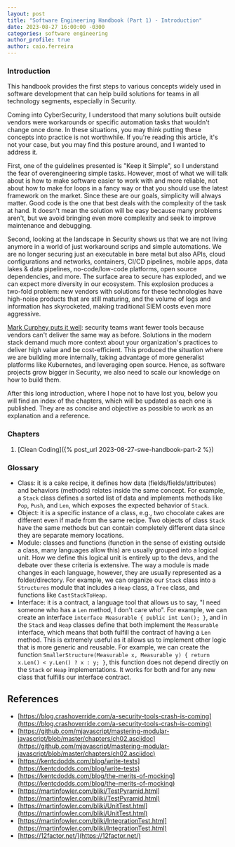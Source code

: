 ```yaml
---
layout: post
title: "Software Engineering Handbook (Part 1) - Introduction"
date: 2023-08-27 16:00:00 -0300
categories: software engineering
author_profile: true
author: caio.ferreira
---
```


### Introduction

This handbook provides the first steps to various concepts widely used in software development that can help build solutions for teams in all technology segments, especially in Security.

Coming into CyberSecurity, I understood that many solutions built outside vendors were workarounds or specific automation tasks that wouldn't change once done. In these situations, you may think putting these concepts into practice is not worthwhile. If you're reading this article, it's not your case, but you may find this posture around, and I wanted to address it.

First, one of the guidelines presented is "Keep it Simple", so I understand the fear of overengineering simple tasks. However, most of what we will talk about is how to make software easier to work with and more reliable, not about how to make for loops in a fancy way or that you should use the latest framework on the market. Since these are our goals, simplicity will always matter. Good code is the one that best deals with the complexity of the task at hand. It doesn't mean the solution will be easy because many problems aren't, but we avoid bringing even more complexity and seek to improve maintenance and debugging.

Second, looking at the landscape in Security shows us that we are not living anymore in a world of just workaround scrips and simple automations. We are no longer securing just an executable in bare metal but also APIs, cloud configurations and networks, containers, CI/CD pipelines, mobile apps, data lakes & data pipelines, no-code/low-code platforms, open source dependencies, and more. The surface area to secure has exploded, and we can expect more diversity in our ecosystem. This explosion produces a two-fold problem: new vendors with solutions for these technologies have high-noise products that are still maturing, and the volume of logs and information has skyrocketed, making traditional SIEM costs even more aggressive.

[Mark Curphey puts it well](https://blog.crashoverride.com/a-security-tools-crash-is-coming): security teams want fewer tools because vendors can't deliver the same way as before. Solutions in the modern stack demand much more context about your organization's practices to deliver high value and be cost-efficient. This produced the situation where we are building more internally, taking advantage of more generalist platforms like Kubernetes, and leveraging open source. Hence, as software projects grow bigger in Security, we also need to scale our knowledge on how to build them.

After this long introduction, where I hope not to have lost you, below you will find an index of the chapters, which will be updated as each one is published. They are as concise and objective as possible to work as an explanation and a reference.

### Chapters
1. [Clean Coding]({% post_url 2023-08-27-swe-handbook-part-2 %})

### Glossary

- Class: it is a cake recipe, it defines how data (fields/fields/attributes) and behaviors (methods) relates inside the same concept. For example, a `Stack` class defines a sorted list of data and implements methods like `Pop`, `Push`, and `Len`, which exposes the expected behavior of `Stack`.
- Object: it is a specific instance of a class, e.g., two chocolate cakes are different even if made from the same recipe. Two objects of class `Stack` have the same methods but can contain completely different data since they are separate memory locations.
- Module: classes and functions (function in the sense of existing outside a class, many languages allow this) are usually grouped into a logical unit. How we define this logical unit is entirely up to the devs, and the debate over these criteria is extensive. The way a module is made changes in each language, however, they are usually represented as a folder/directory. For example, we can organize our `Stack` class into a `Structures` module that includes a `Heap` class, a `Tree` class, and functions like `CastStackToHeap`.
- Interface: it is a contract, a language tool that allows us to say, "I need someone who has a `Len` method, I don't care who". For example, we can create an interface `interface Measurable { public int Len(); }`, and in the `Stack` and `Heap` classes define that both implement the `Measurable` interface, which means that both fulfill the contract of having a `Len` method. This is extremely useful as it allows us to implement other logic that is more generic and reusable. For example, we can create the function `SmallerStructure(Measurable x, Measurable y) { return x.Len() < y.Len() ? x : y; }`, this function does not depend directly on the `Stack` or `Heap` implementations. It works for both and for any new class that fulfills our interface contract.

## References

- [https://blog.crashoverride.com/a-security-tools-crash-is-coming](https://blog.crashoverride.com/a-security-tools-crash-is-coming)
- [https://github.com/mjavascript/mastering-modular-javascript/blob/master/chapters/ch02.asciidoc](https://github.com/mjavascript/mastering-modular-javascript/blob/master/chapters/ch02.asciidoc)
- [https://kentcdodds.com/blog/write-tests](https://kentcdodds.com/blog/write-tests)
- [https://kentcdodds.com/blog/the-merits-of-mocking](https://kentcdodds.com/blog/the-merits-of-mocking)
- [https://martinfowler.com/bliki/TestPyramid.html](https://martinfowler.com/bliki/TestPyramid.html)
- [https://martinfowler.com/bliki/UnitTest.html](https://martinfowler.com/bliki/UnitTest.html)
- [https://martinfowler.com/bliki/IntegrationTest.html](https://martinfowler.com/bliki/IntegrationTest.html)
- [https://12factor.net/](https://12factor.net/)
